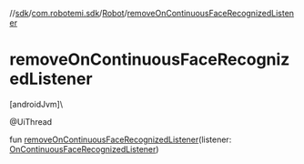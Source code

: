 //[sdk](../../../index.md)/[com.robotemi.sdk](../index.md)/[Robot](index.md)/[removeOnContinuousFaceRecognizedListener](remove-on-continuous-face-recognized-listener.md)

# removeOnContinuousFaceRecognizedListener

[androidJvm]\

@UiThread

fun [removeOnContinuousFaceRecognizedListener](remove-on-continuous-face-recognized-listener.md)(listener: [OnContinuousFaceRecognizedListener](../../com.robotemi.sdk.face/-on-continuous-face-recognized-listener/index.md))
